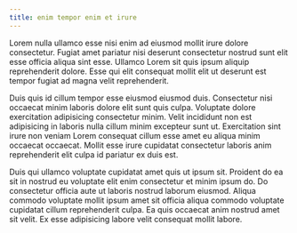 ```yaml
---
title: enim tempor enim et irure
---
```


Lorem nulla ullamco esse nisi enim ad eiusmod mollit irure dolore consectetur. Fugiat amet pariatur nisi deserunt consectetur nostrud sunt elit esse officia aliqua sint esse. Ullamco Lorem sit quis ipsum aliquip reprehenderit dolore. Esse qui elit consequat mollit elit ut deserunt est tempor fugiat ad magna velit reprehenderit.

Duis quis id cillum tempor esse eiusmod eiusmod duis. Consectetur nisi occaecat minim laboris dolore elit sunt quis culpa. Voluptate dolore exercitation adipisicing consectetur minim. Velit incididunt non est adipisicing in laboris nulla cillum minim excepteur sunt ut. Exercitation sint irure non veniam Lorem consequat cillum esse amet eu aliqua minim occaecat occaecat. Mollit esse irure cupidatat consectetur laboris anim reprehenderit elit culpa id pariatur ex duis est.

Duis qui ullamco voluptate cupidatat amet quis ut ipsum sit. Proident do ea sit in nostrud eu voluptate elit enim consectetur et minim ipsum do. Do consectetur officia aute ut laboris nostrud laborum eiusmod. Aliqua commodo voluptate mollit ipsum amet sit officia aliqua commodo voluptate cupidatat cillum reprehenderit culpa. Ea quis occaecat anim nostrud amet sit velit. Ex esse adipisicing labore velit consequat mollit labore.